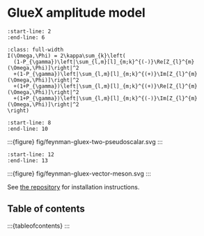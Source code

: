# GlueX amplitude model

```{include} ../README.md
:start-line: 2
:end-line: 6
```

```{math}
:class: full-width
I(\Omega,\Phi) = 2\kappa\sum_{k}\left(
  (1-P_{\gamma})\left|\sum_{l,m}[l]_{m;k}^{(-)}\Re[Z_{l}^{m}(\Omega,\Phi)]\right|^2
  +(1-P_{\gamma})\left|\sum_{l,m}[l]_{m;k}^{(+)}\Im[Z_{l}^{m}(\Omega,\Phi)]\right|^2
  +(1+P_{\gamma})\left|\sum_{l,m}[l]_{m;k}^{(+)}\Re[Z_{l}^{m}(\Omega,\Phi)]\right|^2
  +(1+P_{\gamma})\left|\sum_{l,m}[l]_{m;k}^{(-)}\Im[Z_{l}^{m}(\Omega,\Phi)]\right|^2
\right)
```

```{include} ../README.md
:start-line: 8
:end-line: 10
```

:::{figure} fig/feynman-gluex-two-pseudoscalar.svg
:::

```{include} ../README.md
:start-line: 12
:end-line: 13
```

:::{figure} fig/feynman-gluex-vector-meson.svg
:::

See [the repository](https://github.com/compwa/gluex-amplitude) for installation instructions.

## Table of contents

:::{tableofcontents}
:::
